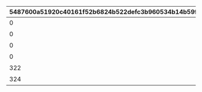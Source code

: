 |5487600a51920c40161f52b6824b522defc3b960534b14b59fea587ede2a0c52|cd51f209354090963fafeaea5e663a82d464aa691722bfb1d3702e1704477f67|8a740aefa1023d713160f6e9be039b25debf5ea59b80f32b29b592b6de3a63db|ea53f91e88b0473760159ba838cd8580e70c7de02a1af5e86bf029bf1947bb98|1fc24deac379bcd515223401f23c8817313a4d71565107ed94de85f407b712cc|d1ed1aae7f6c8643298880afc0432bd5dc77c5d73633f441a0cd34f392135a49|66084475ab622dc682d85b8494f336ab0f987ec2d16bb2e0913e91cbd2886e12|5942f2cf57e508898cacdf90c383057d9720cbe18d07efffa56ef7fc41d7314a|37b988bf0a3b59dc99b21bda0d601d7ce0f0f7cd79fa5c9940e54fd466fb5b8e|0bf4b00e36a4ca4c9d32c714f9c62a8590e375249bc0a723797ad1c96eb0d682|
| --- | --- | --- | --- | --- | --- | --- | --- | --- | --- |
|0|101|bgm_M61|1|11001|11017|0|1|アストライア大陸|bgm_M61_00|
|0|0|bgm_M61|2|4001|4004|0|1|ダンジョンマップ|bgm_M61|
|0|0||3|7001|7008|0|1|イベントマップ||
|0|102|bgm_M179|4|11018|11062|0|2|エルピス島|bgm_M179_00|
|322|103|bgm_MC001|5|11063|11066|1|3|ジオ・\nテオゴニア|bgm_MC001|
|324|104|bgm_MC079|6|11067|11072|1|4|ジオ・\nゲヘナ|bgm_MC079|